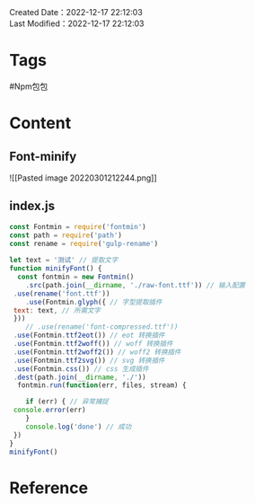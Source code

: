 Created Date：2022-12-17 22:12:03  
Last Modified：2022-12-17 22:12:03

# Tags

#Npm包包

# Content

## Font-minify

![[Pasted image 20220301212244.png]]

## index.js

```js
const Fontmin = require('fontmin')  
const path = require('path')  
const rename = require('gulp-rename')  
  
let text = '测试' // 提取文字
function minifyFont() {  
  const fontmin = new Fontmin()  
    .src(path.join(__dirname, './raw-font.ttf')) // 输入配置  
 .use(rename('font.ttf'))  
    .use(Fontmin.glyph({ // 字型提取插件  
 text: text, // 所需文字  
 }))  
    // .use(rename('font-compressed.ttf'))  
 .use(Fontmin.ttf2eot()) // eot 转换插件  
 .use(Fontmin.ttf2woff()) // woff 转换插件  
 .use(Fontmin.ttf2woff2()) // woff2 转换插件  
 .use(Fontmin.ttf2svg()) // svg 转换插件  
 .use(Fontmin.css()) // css 生成插件  
 .dest(path.join(__dirname, './'))  
  fontmin.run(function(err, files, stream) {  

    if (err) { // 异常捕捉  
 console.error(err)  
    }  
    console.log('done') // 成功  
 })  
}  
minifyFont()
```

# Reference
